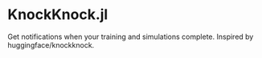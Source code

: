 # KnockKnock.jl
Get notifications when your training and simulations complete. Inspired by huggingface/knockknock. 
